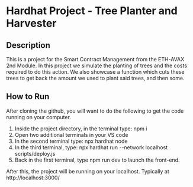 # Hardhat Project - Tree Planter and Harvester

## Description

This is a project for the Smart Contract Management from the ETH-AVAX 2nd Module. In this project we simulate the planting of trees and the costs required to do this action. We also showcase a function which cuts these trees to get back the amount we used to plant said trees, and then some. 

## How to Run

After cloning the github, you will want to do the following to get the code running on your computer.

1. Inside the project directory, in the terminal type: npm i
2. Open two additional terminals in your VS code
3. In the second terminal type: npx hardhat node
4. In the third terminal, type: npx hardhat run --network localhost scripts/deploy.js
5. Back in the first terminal, type npm run dev to launch the front-end.

After this, the project will be running on your localhost. 
Typically at http://localhost:3000/
